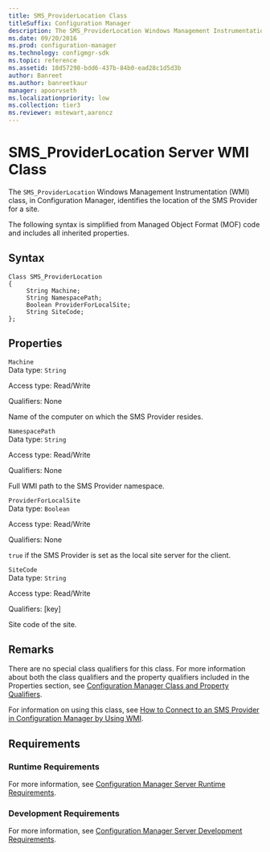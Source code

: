 ```yaml
---
title: SMS_ProviderLocation Class
titleSuffix: Configuration Manager
description: The SMS_ProviderLocation Windows Management Instrumentation (WMI) class, in Configuration Manager, identifies the location of the SMS Provider for a site.
ms.date: 09/20/2016
ms.prod: configuration-manager
ms.technology: configmgr-sdk
ms.topic: reference
ms.assetid: 18d57298-bdd6-437b-84b0-ead28c1d5d3b
author: Banreet
ms.author: banreetkaur
manager: apoorvseth
ms.localizationpriority: low
ms.collection: tier3
ms.reviewer: mstewart,aaroncz 
---
```

# SMS_ProviderLocation Server WMI Class
The `SMS_ProviderLocation` Windows Management Instrumentation (WMI) class, in Configuration Manager, identifies the location of the SMS Provider for a site.  

 The following syntax is simplified from Managed Object Format (MOF) code and includes all inherited properties.  

## Syntax  

```  
Class SMS_ProviderLocation   
{  
     String Machine;  
     String NamespacePath;  
     Boolean ProviderForLocalSite;  
     String SiteCode;  
};  
```  

## Properties  
 `Machine`  
 Data type: `String`  

 Access type: Read/Write  

 Qualifiers: None  

 Name of the computer on which the SMS Provider resides.  

 `NamespacePath`  
 Data type: `String`  

 Access type: Read/Write  

 Qualifiers: None  

 Full WMI path to the SMS Provider namespace.  

 `ProviderForLocalSite`  
 Data type: `Boolean`  

 Access type: Read/Write  

 Qualifiers: None  

 `true` if the SMS Provider is set as the local site server for the client.  

 `SiteCode`  
 Data type: `String`  

 Access type: Read/Write  

 Qualifiers: [key]  

 Site code of the site.  

## Remarks  
 There are no special class qualifiers for this class. For more information about both the class qualifiers and the property qualifiers included in the Properties section, see [Configuration Manager Class and Property Qualifiers](../../../develop/reference/misc/class-and-property-qualifiers.md).  

 For information on using this class, see [How to Connect to an SMS Provider in Configuration Manager by Using WMI](../../../develop/core/understand/how-to-connect-to-an-sms-provider-in-configuration-manager-by-using-wmi.md).  

## Requirements  

### Runtime Requirements  
 For more information, see [Configuration Manager Server Runtime Requirements](../../../develop/core/reqs/server-runtime-requirements.md).  

### Development Requirements  
 For more information, see [Configuration Manager Server Development Requirements](../../../develop/core/reqs/server-development-requirements.md).  
